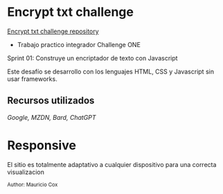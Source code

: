 # Encrypt txt challenge
[Encrypt txt challenge repository](https://github.com/coxmau77/encrypt-txt-challenge.git) 

- Trabajo practico integrador Challenge ONE

Sprint 01: Construye un encriptador de texto con Javascript

Este desafío se desarrollo con los lenguajes HTML, CSS y Javascript sin usar frameworks.

## Recursos utilizados
_Google, MZDN, Bard, ChatGPT_

# Responsive
El sitio es totalmente adaptativo a cualquier dispositivo para una correcta visualizacion

<small>Author: Mauricio Cox</smaill>